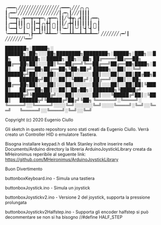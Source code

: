
╭━━━╮╱╱╱╱╱╱╱╱╱╱╱╱╱╱╱╱╭━━━╮╱╱╱╭╮╭╮
┃╭━━╯╱╱╱╱╱╱╱╱╱╱╱╱╱╱╱╱┃╭━╮┃╱╱╱┃┃┃┃
┃╰━━┳╮╭┳━━┳━━┳━╮╭┳━━╮┃┃╱╰╋┳╮╭┫┃┃┃╭━━╮
┃╭━━┫┃┃┃╭╮┃┃━┫╭╮╋┫╭╮┃┃┃╱╭╋┫┃┃┃┃┃┃┃╭╮┃
┃╰━━┫╰╯┃╰╯┃┃━┫┃┃┃┃╰╯┃┃╰━╯┃┃╰╯┃╰┫╰┫╰╯┃
╰━━━┻━━┻━╮┣━━┻╯╰┻┻━━╯╰━━━┻┻━━┻━┻━┻━━╯
╱╱╱╱╱╱╱╭━╯┃
╱╱╱╱╱╱╱╰━━╯


███████╗░█████╗░  ██████╗░██╗░░░██╗████████╗████████╗░█████╗░███╗░░██╗  ██████╗░░█████╗░██╗░░██╗
██╔════╝██╔══██╗  ██╔══██╗██║░░░██║╚══██╔══╝╚══██╔══╝██╔══██╗████╗░██║  ██╔══██╗██╔══██╗╚██╗██╔╝
█████╗░░██║░░╚═╝  ██████╦╝██║░░░██║░░░██║░░░░░░██║░░░██║░░██║██╔██╗██║  ██████╦╝██║░░██║░╚███╔╝░
██╔══╝░░██║░░██╗  ██╔══██╗██║░░░██║░░░██║░░░░░░██║░░░██║░░██║██║╚████║  ██╔══██╗██║░░██║░██╔██╗░
███████╗╚█████╔╝  ██████╦╝╚██████╔╝░░░██║░░░░░░██║░░░╚█████╔╝██║░╚███║  ██████╦╝╚█████╔╝██╔╝╚██╗
╚══════╝░╚════╝░  ╚═════╝░░╚═════╝░░░░╚═╝░░░░░░╚═╝░░░░╚════╝░╚═╝░░╚══╝  ╚═════╝░░╚════╝░╚═╝░░╚═╝

Copyright (c) 2020 Eugenio Ciullo

Gli sketch in questo repository sono stati creati da Eugenio Ciullo. Verrà creato un Controller HID o emulatore Tastiera.

Bisogna installare keypad.h di Mark Stanley inoltre inserire nella Documents/Arduino directory la libreria ArduinoJoystickLibrary creata da MHeironimus reperibile al seguente link: https://github.com/MHeironimus/ArduinoJoystickLibrary

Buon Divertimento


buttonboxKeyboard.ino - Simula una tastiera

buttonboxJoystick.ino - Simula un joystick

buttonboxJoystickv2.ino - Versione 2 del joystick, supporta la pressione prolungata

buttonboxJoystickv2Halfstep.ino - Supporta gli encoder halfstep si può decommentare se non si ha bisogno //#define HALF_STEP